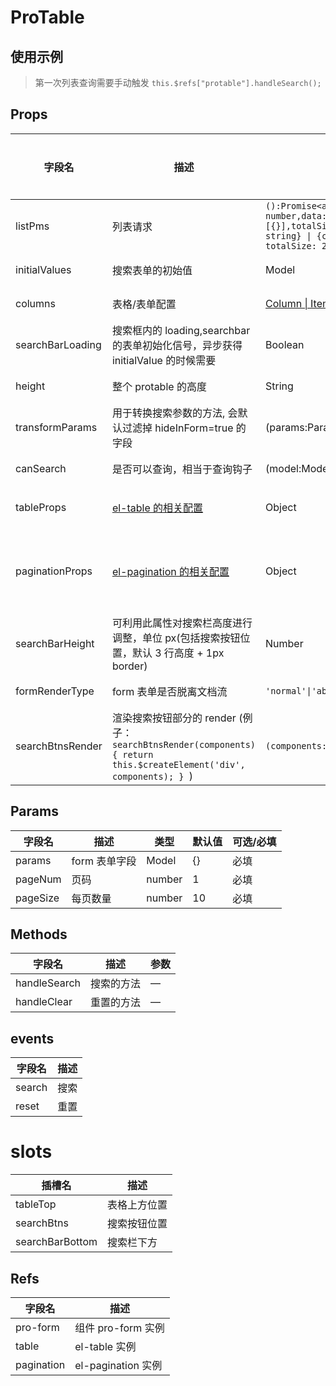 <!--
 * @Author: zoufengfan
 * @Date: 2022-06-15 16:31:15
 * @LastEditTime: 2023-06-29 09:35:10
 * @LastEditors: zoufengfan
-->

# ProTable

## 使用示例

> 第一次列表查询需要手动触发
> `this.$refs["protable"].handleSearch();`

## Props

| 字段名           | 描述                                                                                                                  | 类型                                                                                                                          | 默认值                                                                                                 | 可选/必填 |
| ---------------- | --------------------------------------------------------------------------------------------------------------------- | ----------------------------------------------------------------------------------------------------------------------------- | ------------------------------------------------------------------------------------------------------ | --------- |
| listPms          | 列表请求                                                                                                              | `():Promise<any>=>({code: number,data: {content: [{}],totalSize: number},msg: string} \| {content: [{}], totalSize: 222, } )` | -                                                                                                      | 必填      |
| initialValues    | 搜索表单的初始值                                                                                                      | Model                                                                                                                         | -                                                                                                      | 选填      |
| columns          | 表格/表单配置                                                                                                         | [Column \| Item](../ItemConfig.md)                                                                                            | -                                                                                                      | 必填      |
| searchBarLoading | 搜索框内的 loading,searchbar 的表单初始化信号，异步获得 initialValue 的时候需要                                       | Boolean                                                                                                                       | false                                                                                                  | 可选      |
| height           | 整个 protable 的高度                                                                                                  | String                                                                                                                        | -                                                                                                      | 可选      |
| transformParams  | 用于转换搜索参数的方法, 会默认过滤掉 hideInForm=true 的字段                                                           | (params:Params) => Params                                                                                                     | -                                                                                                      | 可选      |
| canSearch        | 是否可以查询，相当于查询钩子                                                                                          | (model:Model) => Boolean                                                                                                      | `(model) => true`                                                                                      | 可选      |
| tableProps       | [el-table 的相关配置](https://element.eleme.cn/#/zh-CN/component/table)                                               | Object                                                                                                                        | `{border: true,size: "medium",height: "100%",on:{}}`                                                   | 可选      |
| paginationProps  | [el-pagination 的相关配置](https://element.eleme.cn/#/zh-CN/component/pagination)                                     | Object                                                                                                                        | `{pageSize: 10,pageSizes: [10, 50, 100, 200],layout: "total, sizes, prev, pager, next, jumper",on:{}}` | 可选      |
| searchBarHeight  | 可利用此属性对搜索栏高度进行调整，单位 px(包括搜索按钮位置，默认 3 行高度 + 1px border)                               | Number                                                                                                                        | 44 \* 3 - 1                                                                                            | 可选      |
| formRenderType   | form 表单是否脱离文档流                                                                                               | `'normal'\|'abs'`                                                                                                             | `'normal'`                                                                                             | 可选      |
| searchBtnsRender | 渲染搜索按钮部分的 render (例子： `searchBtnsRender(components) { return this.$createElement('div', components); } `) | `(components:Component)=>Vnode`                                                                                               | -                                                                                                      | 可选      |

## Params

| 字段名   | 描述          | 类型   | 默认值 | 可选/必填 |
| -------- | ------------- | ------ | ------ | --------- |
| params   | form 表单字段 | Model  | {}     | 必填      |
| pageNum  | 页码          | number | 1      | 必填      |
| pageSize | 每页数量      | number | 10     | 必填      |

## Methods

| 字段名       | 描述       | 参数 |
| ------------ | ---------- | ---- |
| handleSearch | 搜索的方法 | —    |
| handleClear  | 重置的方法 | —    |

## events

| 字段名 | 描述 |
| ------ | ---- |
| search | 搜索 |
| reset  | 重置 |

# slots

| 插槽名          | 描述         |
| --------------- | ------------ |
| tableTop        | 表格上方位置 |
| searchBtns      | 搜索按钮位置 |
| searchBarBottom | 搜索栏下方   |

## Refs

| 字段名     | 描述               |
| ---------- | ------------------ |
| pro-form   | 组件 pro-form 实例 |
| table      | el-table 实例      |
| pagination | el-pagination 实例 |
